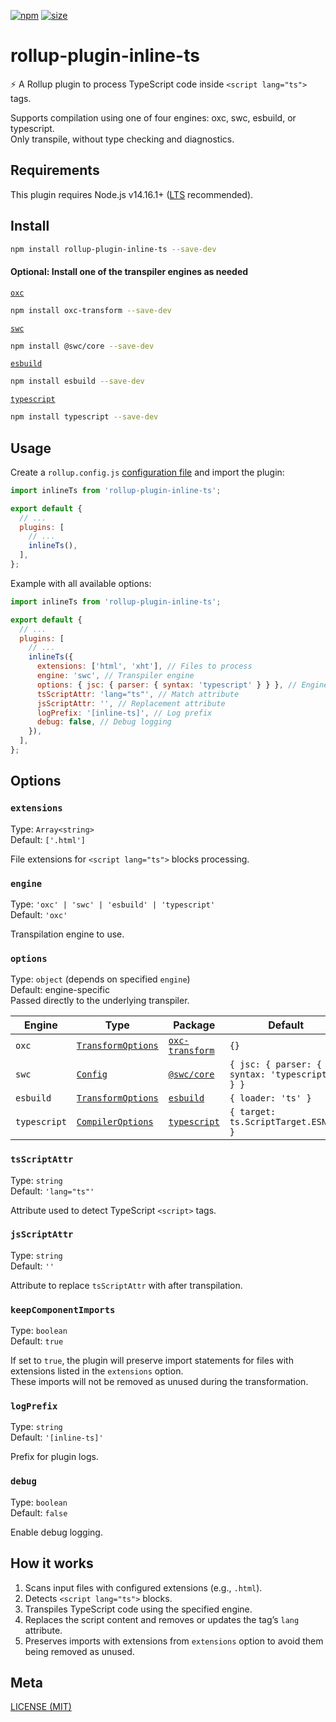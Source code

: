[npm]: https://img.shields.io/npm/v/rollup-plugin-inline-ts
[npm-url]: https://www.npmjs.com/package/rollup-plugin-inline-ts
[size]: https://packagephobia.now.sh/badge?p=rollup-plugin-inline-ts
[size-url]: https://packagephobia.now.sh/result?p=rollup-plugin-inline-ts

[![npm][npm]][npm-url]
[![size][size]][size-url]

# rollup-plugin-inline-ts

⚡ A Rollup plugin to process TypeScript code inside `<script lang="ts">` tags.

Supports compilation using one of four engines: oxc, swc, esbuild, or typescript.  
Only transpile, without type checking and diagnostics.

## Requirements

This plugin requires Node.js v14.16.1+ ([LTS](https://github.com/nodejs/Release) recommended).

## Install

```sh
npm install rollup-plugin-inline-ts --save-dev
```

#### Optional: Install one of the transpiler engines as needed

[`oxc`](https://www.npmjs.com/package/oxc-transform)

```sh
npm install oxc-transform --save-dev
```

[`swc`](https://www.npmjs.com/package/@swc/core)

```sh
npm install @swc/core --save-dev
```

[`esbuild`](https://www.npmjs.com/package/esbuild)

```sh
npm install esbuild --save-dev
```

[`typescript`](https://www.npmjs.com/package/typescript)

```sh
npm install typescript --save-dev
```

## Usage

Create a `rollup.config.js` [configuration file](https://www.rollupjs.org/guide/en/#configuration-files) and import the
plugin:

```js
import inlineTs from 'rollup-plugin-inline-ts';

export default {
  // ...
  plugins: [
    // ...
    inlineTs(),
  ],
};
```

Example with all available options:

```js
import inlineTs from 'rollup-plugin-inline-ts';

export default {
  // ...
  plugins: [
    // ...
    inlineTs({
      extensions: ['html', 'xht'], // Files to process
      engine: 'swc', // Transpiler engine
      options: { jsc: { parser: { syntax: 'typescript' } } }, // Engine specific options
      tsScriptAttr: 'lang="ts"', // Match attribute
      jsScriptAttr: '', // Replacement attribute
      logPrefix: '[inline-ts]', // Log prefix
      debug: false, // Debug logging
    }),
  ],
};
```

## Options

### `extensions`

Type: `Array<string>`  
Default: `['.html']`

File extensions for `<script lang="ts">` blocks processing.

### `engine`

Type: `'oxc' | 'swc' | 'esbuild' | 'typescript'`  
Default: `'oxc'`

Transpilation engine to use.

### `options`

Type: `object` (depends on specified `engine`)  
Default: engine-specific  
Passed directly to the underlying transpiler.

| Engine       | Type                                                                          | Package                                                        | Default                                         |
| ------------ | ----------------------------------------------------------------------------- | -------------------------------------------------------------- | ----------------------------------------------- |
| `oxc`        | [`TransformOptions`](https://oxc.rs/docs/guide/usage/transformer)             | [`oxc-transform`](https://www.npmjs.com/package/oxc-transform) | `{}`                                            |
| `swc`        | [`Config`](https://swc.rs/docs/usage/core#transform)                          | [`@swc/core`](https://www.npmjs.com/package/@swc/core)         | `{ jsc: { parser: { syntax: 'typescript' } } }` |
| `esbuild`    | [`TransformOptions`](https://esbuild.github.io/api/#transform)                | [`esbuild`](https://www.npmjs.com/package/esbuild)             | `{ loader: 'ts' }`                              |
| `typescript` | [`CompilerOptions`](https://www.typescriptlang.org/tsconfig/#compilerOptions) | [`typescript`](https://www.npmjs.com/package/typescript)       | `{ target: ts.ScriptTarget.ESNext }`            |

### `tsScriptAttr`

Type: `string`  
Default: `'lang="ts"'`

Attribute used to detect TypeScript `<script>` tags.

### `jsScriptAttr`

Type: `string`  
Default: `''`

Attribute to replace `tsScriptAttr` with after transpilation.

### `keepComponentImports`

Type: `boolean`  
Default: `true`

If set to `true`, the plugin will preserve import statements for files with extensions listed in the `extensions` option.  
These imports will not be removed as unused during the transformation.

### `logPrefix`

Type: `string`  
Default: `'[inline-ts]'`

Prefix for plugin logs.

### `debug`

Type: `boolean`  
Default: `false`

Enable debug logging.

## How it works

1. Scans input files with configured extensions (e.g., `.html`).
2. Detects `<script lang="ts">` blocks.
3. Transpiles TypeScript code using the specified engine.
4. Replaces the script content and removes or updates the tag’s `lang` attribute.
5. Preserves imports with extensions from `extensions` option to avoid them being removed as unused.

## Meta

[LICENSE (MIT)](/LICENSE)
